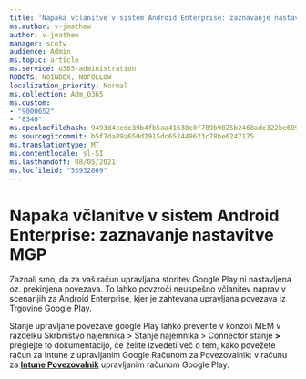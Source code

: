 ```yaml
---
title: 'Napaka včlanitve v sistem Android Enterprise: zaznavanje nastavitve MGP'
ms.author: v-jmathew
author: v-jmathew
manager: scotv
audience: Admin
ms.topic: article
ms.service: o365-administration
ROBOTS: NOINDEX, NOFOLLOW
localization_priority: Normal
ms.collection: Adm_O365
ms.custom:
- "9000652"
- "8340"
ms.openlocfilehash: 9493d4cede39b4fb5aa41638c0f709b9025b2468ade322be6991bdad17e97d5d
ms.sourcegitcommit: b5f7da89a650d2915dc652449623c78be6247175
ms.translationtype: MT
ms.contentlocale: sl-SI
ms.lasthandoff: 08/05/2021
ms.locfileid: "53932869"
---
```

# <a name="android-enterprise-enrollment-error-mgp-set-up-detection"></a>Napaka včlanitve v sistem Android Enterprise: zaznavanje nastavitve MGP

Zaznali smo, da za vaš račun upravljana storitev Google Play ni nastavljena oz. prekinjena povezava. To lahko povzroči neuspešno včlanitev naprav v scenarijih za Android Enterprise, kjer je zahtevana upravljana povezava iz Trgovine Google Play.

Stanje upravljane povezave google Play lahko preverite v konzoli MEM v razdelku Skrbništvo najemnika > Stanje najemnika > Connector stanje **>** preglejte to dokumentacijo, če želite izvedeti več o tem, kako povežete račun za Intune z upravljanim Google Računom za Povezovalnik: v računu za **[Intune Povezovalnik](https://docs.microsoft.com/mem/intune/enrollment/connect-intune-android-enterprise)** upravljanim računom Google Play.
